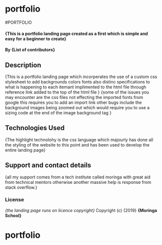 # portfolio
#PORTFOLIO
#### {This is a portfolio landing page created as a first which is simple and easy for a beginner to create}
#### By **{List of contributors}**
## Description
{This is a portfolio landing page which incorperates the use of a custom css stylesheet to add backgrounds colors fonts also distinc specifications to what is happening to each itemant implimented to the html file through reference link added to the top of the html file }
{some of the issues you may encounter are the css files not effecting the imported fonts from google this requires you to add an import link other bugs include the background images being zoomed out which would require you to use a sizing code at the end of the image background tag }
## Technologies Used
{The highlight technolohy is the css language which majourly has done all the styling of the website to this point and has been used to develop the entire landing page}
## Support and contact details
{all my support comes from a tech institute called moringa with great aid from technical mentors otherwise another massive help is response from stack overflow.}
### License
*{the landing page runs on licence copyright}*
Copyright (c) {2019} **{Moringa School}**
  # portfolio
